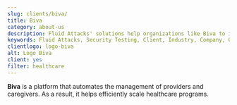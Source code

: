 ```yaml
---
slug: clients/biva/
title: Biva
category: about-us
description: Fluid Attacks' solutions help organizations like Biva to identify security vulnerabilities in their systems and manage their attack surfaces.
keywords: Fluid Attacks, Security Testing, Client, Industry, Company, Organization, Pentesting, Ethical Hacking, Biva
clientlogo: logo-biva
alt: Logo Biva
client: yes
filter: healthcare
---
```


**Biva** is a platform
that automates the management of providers and caregivers.
As a result,
it helps efficiently scale healthcare programs.
